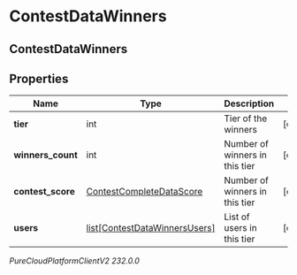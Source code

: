 # ContestDataWinners

## ContestDataWinners

## Properties

|Name | Type | Description | Notes|
|------------ | ------------- | ------------- | -------------|
| **tier** | int | Tier of the winners | [optional] |
| **winners_count** | int | Number of winners in this tier | [optional] |
| **contest_score** | [ContestCompleteDataScore](ContestCompleteDataScore) | Number of winners in this tier | [optional] |
| **users** | [list[ContestDataWinnersUsers]](ContestDataWinnersUsers) | List of users in this tier | [optional] |



_PureCloudPlatformClientV2 232.0.0_
